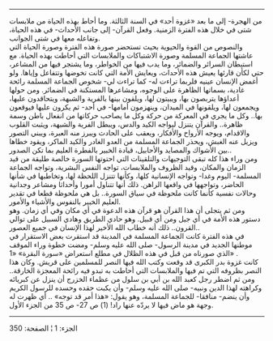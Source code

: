 ------------------------------------------------------------------------

من الهجرة- إلى ما بعد «غزوة أحد» في السنة الثالثة. وما أحاط بهذه الحياة
من ملابسات شتى في خلال هذه الفترة الزمنية. وفعل القرآن- إلى جانب
الأحداث- في هذه الحياة، وتفاعله معها في شتى الجوانب.  
والنصوص من القوة والحيوية بحيث تستحضر صورة هذه الفترة وصورة الحياة التي
عاشتها الجماعة المسلمة وصورة الاشتباكات والملابسات التي أحاطت بهذه
الحياة. مع استبطان السرائر والضمائر، وما يدب فيها من الخواطر، وما يشتجر
فيها من المشاعر، حتي لكأن قارئها يعيش هذه الأحداث، ويعايش الأمة التي
كانت تخوضها وتتفاعل وإياها. ولو أغمض الإنسان عينيه فلربما تراءت له- كما
تراءت لي- شخوص الجماعة المسلمة رائحة غادية، بسماتها الظاهرة على الوجوه،
ومشاعرها المستكنة في الضمائر. ومن حولها أعداؤها يتربصون بها، ويبيتون
لها، ويلقون بينها بالفرية والشبهة، ويتحاقدون عليها، ويجمعون لها،
ويلقونها في الميدان، وينهزمون أمامها- في أحد- ثم يكرون عليها فيوقعون
بها.. وكل ما يجري في المعركة من حركة وكل ما يصاحب حركاتها من انفعال باطن
وسمة ظاهرة.. والقرآن يتنزل ليواجه الكيد والدس، ويبطل الفرية والشبهة،
ويثبت القلوب والاقدام، ويوجه الأرواح والأفكار، ويعقب على الحادث ويبرز
منه العبرة، ويبني التصور ويزيل عنه الغبش، ويحذر الجماعة المسلمة من العدو
الغادر والكيد الماكر، ويقود خطاها بين الأشواك والمصايد والأحابيل، قيادة
الخبير بالفطرة العليم بما تكن الصدور..  
ومن وراء هذا كله تبقى التوجيهات والتلقينات التي احتوتها السورة خالصة
طليقة من قيد الزمان والمكان، وقيد الظروف والملابسات، تواجه النفس
البشرية، وتواجه الجماعة المسلمة- اليوم وغدا- وتواجه الإنسانية كلها،
وكأنها تتنزل اللحظة لها، وتخاطبها في شأنها الحاضر، وتواجهها في واقعها
الراهن. ذلك أنها تتناول أمورا وأحداثا ومشاعر وجدانية وحالات نفسية كأنما
كانت ملحوظة في سياق السورة.. بل هي ملحوظة قطعا في تقدير العليم الخبير
بالنفوس والأشياء والأمور.  
ومن ثم يتجلى أن هذا القرآن هو قرآن هذه الدعوة في أي مكان وفي أي زمان.
وهو دستور هذه الأمة في أي جيل ومن أي قبيل. وهو حادي الطريق وهادي السبيل
على توالي القرون.. ذلك أنه خطاب الله الأخير لهذا الإنسان في جميع
العصور..  
في هذه الفترة كانت الجماعة المسلمة في المدينة قد استقرت بعض الاستقرار في
موطنها الجديد في مدينة الرسول- صلى الله عليه وسلم- ومضت خطوة وراء الموقف
الذي صورناه من قبل في هذه الظلال في مطلع استعراض «سورة البقرة» «1» .  
كانت غزوة بدر الكبرى قد وقعت وكتب الله فيها النصر للمسلمين على قريش.
وكان هذا النصر بظروفه التي تم فيها والملابسات التي أحاطت به تبدو فيه
رائحة المعجزة الخارقة.. ومن ثم اضطر رجل كعبد الله بن أبي بن سلول من
عظماء الخزرج أن ينزل عن كبريائه وكراهته لهذا الدين ونبيه- صلى الله عليه
وسلم- وأن يكبت حقده وحسده للرسول الكريم وأن ينضم- منافقا- للجماعة
المسلمة، وهو يقول: «هذا أمر قد توجه» .. أي ظهرت له وجهة هو ماض فيها لا
يردّه عنها راد\! (1) ص 27- ص 35 من الجزء الأول.

------------------------------------------------------------------------

الجزء: 1 ¦ الصفحة: 350
